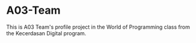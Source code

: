 # A03-Team
This is A03 Team's profile project in the World of Programming class from the Kecerdasan Digital program.
